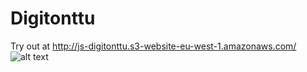 # Digitonttu

Try out at http://js-digitonttu.s3-website-eu-west-1.amazonaws.com/
![alt text](http://js-digitonttu.s3-website-eu-west-1.amazonaws.com/screenshots/game.jpg)
